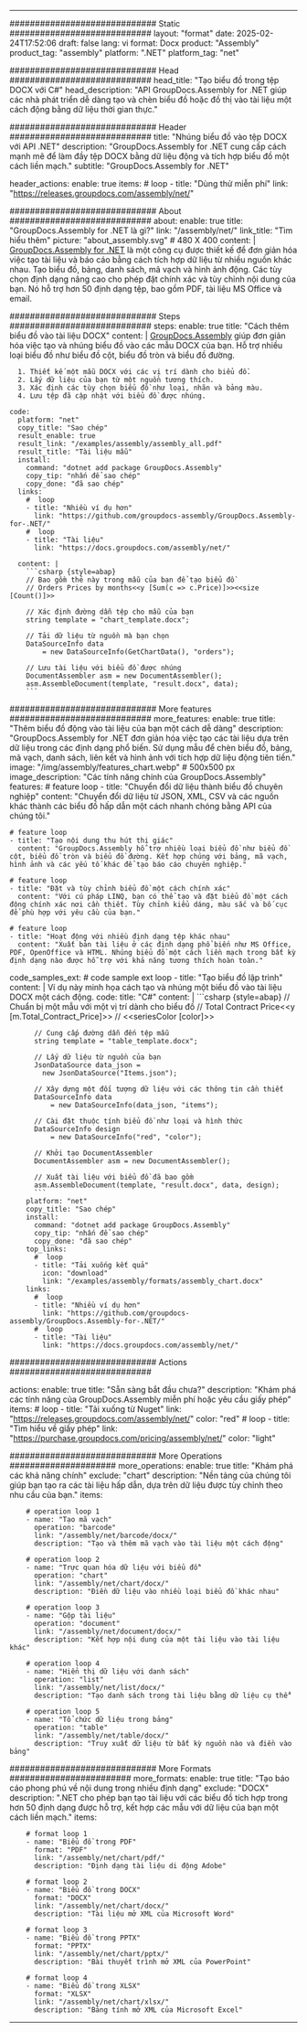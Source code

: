 



---
############################# Static ############################
layout: "format"
date:  2025-02-24T17:52:06
draft: false
lang: vi
format: Docx
product: "Assembly"
product_tag: "assembly"
platform: ".NET"
platform_tag: "net"

############################# Head ############################
head_title: "Tạo biểu đồ trong tệp DOCX với C#"
head_description: "API GroupDocs.Assembly for .NET giúp các nhà phát triển dễ dàng tạo và chèn biểu đồ hoặc đồ thị vào tài liệu một cách động bằng dữ liệu thời gian thực."

############################# Header ############################
title: "Nhúng biểu đồ vào tệp DOCX với API .NET" 
description: "GroupDocs.Assembly for .NET cung cấp cách mạnh mẽ để làm đầy tệp DOCX bằng dữ liệu động và tích hợp biểu đồ một cách liền mạch."
subtitle: "GroupDocs.Assembly for .NET" 

header_actions:
  enable: true
  items:
    #  loop
    - title: "Dùng thử miễn phí"
      link: "https://releases.groupdocs.com/assembly/net/"
      
############################# About ############################
about:
    enable: true
    title: "GroupDocs.Assembly for .NET là gì?"
    link: "/assembly/net/"
    link_title: "Tìm hiểu thêm"
    picture: "about_assembly.svg" # 480 X 400
    content: |
       [GroupDocs.Assembly for .NET](/assembly/net/) là một công cụ được thiết kế để đơn giản hóa việc tạo tài liệu và báo cáo bằng cách tích hợp dữ liệu từ nhiều nguồn khác nhau. Tạo biểu đồ, bảng, danh sách, mã vạch và hình ảnh động. Các tùy chọn định dạng nâng cao cho phép đặt chính xác và tùy chỉnh nội dung của bạn. Nó hỗ trợ hơn 50 định dạng tệp, bao gồm PDF, tài liệu MS Office và email.

############################# Steps ############################
steps:
    enable: true
    title: "Cách thêm biểu đồ vào tài liệu DOCX"
    content: |
      [GroupDocs.Assembly](/assembly/net/) giúp đơn giản hóa việc tạo và nhúng biểu đồ vào các mẫu DOCX của bạn. Hỗ trợ nhiều loại biểu đồ như biểu đồ cột, biểu đồ tròn và biểu đồ đường.
      
      1. Thiết kế một mẫu DOCX với các vị trí dành cho biểu đồ.
      2. Lấy dữ liệu của bạn từ một nguồn tương thích.
      3. Xác định các tùy chọn biểu đồ như loại, nhãn và bảng màu.
      4. Lưu tệp đã cập nhật với biểu đồ được nhúng.
   
    code:
      platform: "net"
      copy_title: "Sao chép"
      result_enable: true
      result_link: "/examples/assembly/assembly_all.pdf"
      result_title: "Tài liệu mẫu"
      install:
        command: "dotnet add package GroupDocs.Assembly"
        copy_tip: "nhấn để sao chép"
        copy_done: "đã sao chép"
      links:
        #  loop
        - title: "Nhiều ví dụ hơn"
          link: "https://github.com/groupdocs-assembly/GroupDocs.Assembly-for-.NET/"
        #  loop
        - title: "Tài liệu"
          link: "https://docs.groupdocs.com/assembly/net/"
          
      content: |
        ```csharp {style=abap}
        // Bao gồm thẻ này trong mẫu của bạn để tạo biểu đồ
        // Orders Prices by months<<y [Sum(c => c.Price)]>><<size [Count()]>>

        // Xác định đường dẫn tệp cho mẫu của bạn
        string template = "chart_template.docx";

        // Tải dữ liệu từ nguồn mà bạn chọn
        DataSourceInfo data 
            = new DataSourceInfo(GetChartData(), "orders");

        // Lưu tài liệu với biểu đồ được nhúng
        DocumentAssembler asm = new DocumentAssembler();
        asm.AssembleDocument(template, "result.docx", data);
        ```            

############################# More features ############################
more_features:
  enable: true
  title: "Thêm biểu đồ động vào tài liệu của bạn một cách dễ dàng"
  description: "GroupDocs.Assembly for .NET đơn giản hóa việc tạo các tài liệu dựa trên dữ liệu trong các định dạng phổ biến. Sử dụng mẫu để chèn biểu đồ, bảng, mã vạch, danh sách, liên kết và hình ảnh với tích hợp dữ liệu động tiên tiến."
  image: "/img/assembly/features_chart.webp" # 500x500 px
  image_description: "Các tính năng chính của GroupDocs.Assembly"
  features:
    # feature loop
    - title: "Chuyển đổi dữ liệu thành biểu đồ chuyên nghiệp"
      content: "Chuyển đổi dữ liệu từ JSON, XML, CSV và các nguồn khác thành các biểu đồ hấp dẫn một cách nhanh chóng bằng API của chúng tôi."

    # feature loop
    - title: "Tạo nội dung thu hút thị giác"
      content: "GroupDocs.Assembly hỗ trợ nhiều loại biểu đồ như biểu đồ cột, biểu đồ tròn và biểu đồ đường. Kết hợp chúng với bảng, mã vạch, hình ảnh và các yếu tố khác để tạo báo cáo chuyên nghiệp."

    # feature loop
    - title: "Đặt và tùy chỉnh biểu đồ một cách chính xác"
      content: "Với cú pháp LINQ, bạn có thể tạo và đặt biểu đồ một cách động chính xác nơi cần thiết. Tùy chỉnh kiểu dáng, màu sắc và bố cục để phù hợp với yêu cầu của bạn."

    # feature loop
    - title: "Hoạt động với nhiều định dạng tệp khác nhau"
      content: "Xuất bản tài liệu ở các định dạng phổ biến như MS Office, PDF, OpenOffice và HTML. Nhúng biểu đồ một cách liền mạch trong bất kỳ định dạng nào được hỗ trợ với khả năng tương thích hoàn toàn."
      
  code_samples_ext:
    # code sample ext loop
    - title: "Tạo biểu đồ lập trình"
      content: |
        Ví dụ này minh họa cách tạo và nhúng một biểu đồ vào tài liệu DOCX một cách động.
      code:
        title: "C#"
        content: |
          ```csharp {style=abap}
          // Chuẩn bị một mẫu với một vị trí dành cho biểu đồ
          // Total Contract Price<<y [m.Total_Contract_Price]>>
          // <<seriesColor [color]>>

          // Cung cấp đường dẫn đến tệp mẫu
          string template = "table_template.docx";

          // Lấy dữ liệu từ nguồn của bạn
          JsonDataSource data_json = 
            new JsonDataSource("Items.json");

          // Xây dựng một đối tượng dữ liệu với các thông tin cần thiết
          DataSourceInfo data 
              = new DataSourceInfo(data_json, "items");

          // Cài đặt thuộc tính biểu đồ như loại và hình thức
          DataSourceInfo design 
              = new DataSourceInfo("red", "color");

          // Khởi tạo DocumentAssembler
          DocumentAssembler asm = new DocumentAssembler();

          // Xuất tài liệu với biểu đồ đã bao gồm
          asm.AssembleDocument(template, "result.docx", data, design);
          ```
        platform: "net"
        copy_title: "Sao chép"
        install:
          command: "dotnet add package GroupDocs.Assembly"
          copy_tip: "nhấn để sao chép"
          copy_done: "đã sao chép"
        top_links:
          #  loop
          - title: "Tải xuống kết quả"
            icon: "download"
            link: "/examples/assembly/formats/assembly_chart.docx"
        links:
          #  loop
          - title: "Nhiều ví dụ hơn"
            link: "https://github.com/groupdocs-assembly/GroupDocs.Assembly-for-.NET/"
          #  loop
          - title: "Tài liệu"
            link: "https://docs.groupdocs.com/assembly/net/"
            

            


############################# Actions ############################

actions:
  enable: true
  title: "Sẵn sàng bắt đầu chưa?"
  description: "Khám phá các tính năng của GroupDocs.Assembly miễn phí hoặc yêu cầu giấy phép"
  items:
    #  loop
    - title: "Tải xuống từ Nuget"
      link: "https://releases.groupdocs.com/assembly/net/"
      color: "red"
        #  loop
    - title: "Tìm hiểu về giấy phép"
      link: "https://purchase.groupdocs.com/pricing/assembly/net/"
      color: "light"


############################# More Operations #####################
more_operations:
    enable: true
    title: "Khám phá các khả năng chính"
    exclude: "chart"
    description: "Nền tảng của chúng tôi giúp bạn tạo ra các tài liệu hấp dẫn, dựa trên dữ liệu được tùy chỉnh theo nhu cầu của bạn."
    items: 
          
        # operation loop 1
        - name: "Tạo mã vạch"
          operation: "barcode"
          link: "/assembly/net/barcode/docx/"
          description: "Tạo và thêm mã vạch vào tài liệu một cách động"

        # operation loop 2
        - name: "Trực quan hóa dữ liệu với biểu đồ"
          operation: "chart"
          link: "/assembly/net/chart/docx/"
          description: "Điền dữ liệu vào nhiều loại biểu đồ khác nhau"

        # operation loop 3
        - name: "Gộp tài liệu"
          operation: "document"
          link: "/assembly/net/document/docx/"
          description: "Kết hợp nội dung của một tài liệu vào tài liệu khác"

        # operation loop 4
        - name: "Hiển thị dữ liệu với danh sách"
          operation: "list"
          link: "/assembly/net/list/docx/"
          description: "Tạo danh sách trong tài liệu bằng dữ liệu cụ thể"

        # operation loop 5
        - name: "Tổ chức dữ liệu trong bảng"
          operation: "table"
          link: "/assembly/net/table/docx/"
          description: "Truy xuất dữ liệu từ bất kỳ nguồn nào và điền vào bảng"
         
          
############################# More Formats ########################
more_formats:
    enable: true
    title: "Tạo báo cáo phong phú về nội dung trong nhiều định dạng"
    exclude: "DOCX"
    description: ".NET cho phép bạn tạo tài liệu với các biểu đồ tích hợp trong hơn 50 định dạng được hỗ trợ, kết hợp các mẫu với dữ liệu của bạn một cách liền mạch."
    items: 
          
        # format loop 1
        - name: "Biểu đồ trong PDF"
          format: "PDF"
          link: "/assembly/net/chart/pdf/"
          description: "Định dạng tài liệu di động Adobe"
          
        # format loop 2
        - name: "Biểu đồ trong DOCX"
          format: "DOCX"
          link: "/assembly/net/chart/docx/"
          description: "Tài liệu mở XML của Microsoft Word"
          
        # format loop 3
        - name: "Biểu đồ trong PPTX"
          format: "PPTX"
          link: "/assembly/net/chart/pptx/"
          description: "Bài thuyết trình mở XML của PowerPoint"
          
        # format loop 4
        - name: "Biểu đồ trong XLSX"
          format: "XLSX"
          link: "/assembly/net/chart/xlsx/"
          description: "Bảng tính mở XML của Microsoft Excel"


          

---